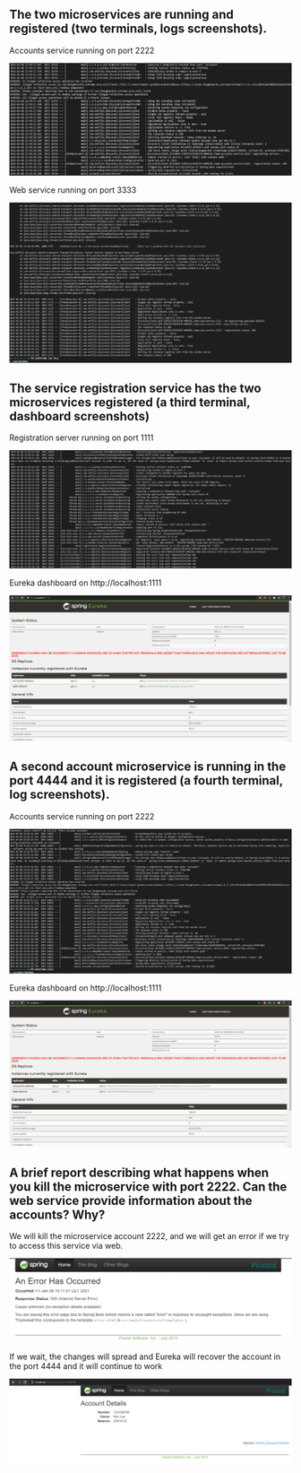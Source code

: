 ## The two microservices are running and registered (two terminals, logs screenshots).

Accounts service running on port 2222

![Accounts log](screenshots/accounts_service_2222.PNG)

Web service running on port 3333

![Web log](screenshots/web_service_3333.PNG)

## The service registration service has the two microservices registered (a third terminal, dashboard screenshots)

Registration server running on port 1111

![Registration log](screenshots/registration_service_1111.PNG)

Eureka dashboard on http://localhost:1111

![Registration dashboard](screenshots/eureka_dashboard.PNG)

## A second account microservice is running in the port 4444 and it is registered (a fourth terminal, log screenshots).

Accounts service running on port 2222

![Accounts log](screenshots/acounts_service_4444.PNG)

Eureka dashboard on http://localhost:1111

![Registration dashboard](screenshots/eureka_dashboard_2.PNG)

## A brief report describing what happens when you kill the microservice with port 2222. Can the web service provide information about the accounts? Why?

We will kill the microservice account 2222, and we will get an error if we try to access this service via web.

![Accounts error](screenshots/Accounts_2222_killed.PNG)

If we wait, the changes will spread and Eureka will recover the account in the port 4444 and it will continue to work

![Recovered accounts](screenshots/recovered_accounts.PNG)